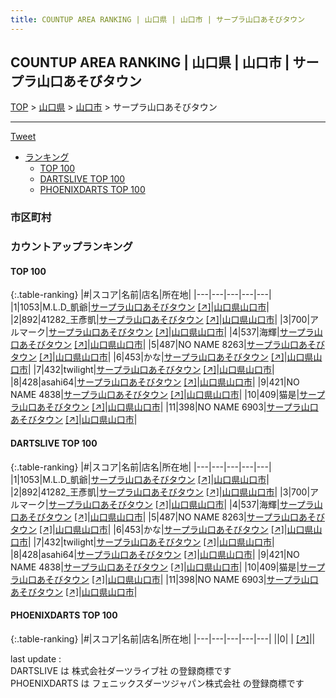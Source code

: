 ```yaml
---
title: COUNTUP AREA RANKING | 山口県 | 山口市 | サープラ山口あそびタウン
---
```

## COUNTUP AREA RANKING | 山口県 | 山口市 | サープラ山口あそびタウン

[TOP](/darts/rank/) > [山口県](/darts/rank/山口県/) > [山口市](/darts/rank/山口県/山口市/) > サープラ山口あそびタウン

___

<a href="https://twitter.com/share?ref_src=twsrc%5Etfw" data-text="COUNTUP AREA RANKING | 山口県山口市サープラ山口あそびタウン" class="twitter-share-button" data-hashtags="DARTSLIVE,PHOENIXDARTS,darts,ダーツ" data-show-count="false">Tweet</a>

* [ランキング](#カウントアップランキング)
    * [TOP 100](#top-100)
    * [DARTSLIVE TOP 100](#dartslive-top-100)
    * [PHOENIXDARTS TOP 100](#phoenixdarts-top-100)

### 市区町村

<ul>

</ul>

### カウントアップランキング

#### TOP 100



{:.table-ranking}
|#|スコア|名前|店名|所在地|
|---|---|---|---|---|
|1|1053|<span class="rank-name-dl">M.L.D_凱爺</span>|<a href="/darts/rank/shops/486d5bca4634e4955f9f3321c1147265.html">サープラ山口あそびタウン</a> <a href="https://search.dartslive.com/jp/shop/486d5bca4634e4955f9f3321c1147265">[↗]</a>|<a href="/darts/rank/山口県/山口市">山口県山口市</a>|
|2|892|<span class="rank-name-dl">41282_王彥凱</span>|<a href="/darts/rank/shops/486d5bca4634e4955f9f3321c1147265.html">サープラ山口あそびタウン</a> <a href="https://search.dartslive.com/jp/shop/486d5bca4634e4955f9f3321c1147265">[↗]</a>|<a href="/darts/rank/山口県/山口市">山口県山口市</a>|
|3|700|<span class="rank-name-dl">アルマーク</span>|<a href="/darts/rank/shops/486d5bca4634e4955f9f3321c1147265.html">サープラ山口あそびタウン</a> <a href="https://search.dartslive.com/jp/shop/486d5bca4634e4955f9f3321c1147265">[↗]</a>|<a href="/darts/rank/山口県/山口市">山口県山口市</a>|
|4|537|<span class="rank-name-dl">海輝</span>|<a href="/darts/rank/shops/486d5bca4634e4955f9f3321c1147265.html">サープラ山口あそびタウン</a> <a href="https://search.dartslive.com/jp/shop/486d5bca4634e4955f9f3321c1147265">[↗]</a>|<a href="/darts/rank/山口県/山口市">山口県山口市</a>|
|5|487|<span class="rank-name-dl">NO NAME 8263</span>|<a href="/darts/rank/shops/486d5bca4634e4955f9f3321c1147265.html">サープラ山口あそびタウン</a> <a href="https://search.dartslive.com/jp/shop/486d5bca4634e4955f9f3321c1147265">[↗]</a>|<a href="/darts/rank/山口県/山口市">山口県山口市</a>|
|6|453|<span class="rank-name-dl">かな</span>|<a href="/darts/rank/shops/486d5bca4634e4955f9f3321c1147265.html">サープラ山口あそびタウン</a> <a href="https://search.dartslive.com/jp/shop/486d5bca4634e4955f9f3321c1147265">[↗]</a>|<a href="/darts/rank/山口県/山口市">山口県山口市</a>|
|7|432|<span class="rank-name-dl">twilight</span>|<a href="/darts/rank/shops/486d5bca4634e4955f9f3321c1147265.html">サープラ山口あそびタウン</a> <a href="https://search.dartslive.com/jp/shop/486d5bca4634e4955f9f3321c1147265">[↗]</a>|<a href="/darts/rank/山口県/山口市">山口県山口市</a>|
|8|428|<span class="rank-name-dl">asahi64</span>|<a href="/darts/rank/shops/486d5bca4634e4955f9f3321c1147265.html">サープラ山口あそびタウン</a> <a href="https://search.dartslive.com/jp/shop/486d5bca4634e4955f9f3321c1147265">[↗]</a>|<a href="/darts/rank/山口県/山口市">山口県山口市</a>|
|9|421|<span class="rank-name-dl">NO NAME 4838</span>|<a href="/darts/rank/shops/486d5bca4634e4955f9f3321c1147265.html">サープラ山口あそびタウン</a> <a href="https://search.dartslive.com/jp/shop/486d5bca4634e4955f9f3321c1147265">[↗]</a>|<a href="/darts/rank/山口県/山口市">山口県山口市</a>|
|10|409|<span class="rank-name-dl">猫是</span>|<a href="/darts/rank/shops/486d5bca4634e4955f9f3321c1147265.html">サープラ山口あそびタウン</a> <a href="https://search.dartslive.com/jp/shop/486d5bca4634e4955f9f3321c1147265">[↗]</a>|<a href="/darts/rank/山口県/山口市">山口県山口市</a>|
|11|398|<span class="rank-name-dl">NO NAME 6903</span>|<a href="/darts/rank/shops/486d5bca4634e4955f9f3321c1147265.html">サープラ山口あそびタウン</a> <a href="https://search.dartslive.com/jp/shop/486d5bca4634e4955f9f3321c1147265">[↗]</a>|<a href="/darts/rank/山口県/山口市">山口県山口市</a>|


#### DARTSLIVE TOP 100



{:.table-ranking}
|#|スコア|名前|店名|所在地|
|---|---|---|---|---|
|1|1053|<span class="rank-name-dl">M.L.D_凱爺</span>|<a href="/darts/rank/shops/486d5bca4634e4955f9f3321c1147265.html">サープラ山口あそびタウン</a> <a href="https://search.dartslive.com/jp/shop/486d5bca4634e4955f9f3321c1147265">[↗]</a>|<a href="/darts/rank/山口県/山口市">山口県山口市</a>|
|2|892|<span class="rank-name-dl">41282_王彥凱</span>|<a href="/darts/rank/shops/486d5bca4634e4955f9f3321c1147265.html">サープラ山口あそびタウン</a> <a href="https://search.dartslive.com/jp/shop/486d5bca4634e4955f9f3321c1147265">[↗]</a>|<a href="/darts/rank/山口県/山口市">山口県山口市</a>|
|3|700|<span class="rank-name-dl">アルマーク</span>|<a href="/darts/rank/shops/486d5bca4634e4955f9f3321c1147265.html">サープラ山口あそびタウン</a> <a href="https://search.dartslive.com/jp/shop/486d5bca4634e4955f9f3321c1147265">[↗]</a>|<a href="/darts/rank/山口県/山口市">山口県山口市</a>|
|4|537|<span class="rank-name-dl">海輝</span>|<a href="/darts/rank/shops/486d5bca4634e4955f9f3321c1147265.html">サープラ山口あそびタウン</a> <a href="https://search.dartslive.com/jp/shop/486d5bca4634e4955f9f3321c1147265">[↗]</a>|<a href="/darts/rank/山口県/山口市">山口県山口市</a>|
|5|487|<span class="rank-name-dl">NO NAME 8263</span>|<a href="/darts/rank/shops/486d5bca4634e4955f9f3321c1147265.html">サープラ山口あそびタウン</a> <a href="https://search.dartslive.com/jp/shop/486d5bca4634e4955f9f3321c1147265">[↗]</a>|<a href="/darts/rank/山口県/山口市">山口県山口市</a>|
|6|453|<span class="rank-name-dl">かな</span>|<a href="/darts/rank/shops/486d5bca4634e4955f9f3321c1147265.html">サープラ山口あそびタウン</a> <a href="https://search.dartslive.com/jp/shop/486d5bca4634e4955f9f3321c1147265">[↗]</a>|<a href="/darts/rank/山口県/山口市">山口県山口市</a>|
|7|432|<span class="rank-name-dl">twilight</span>|<a href="/darts/rank/shops/486d5bca4634e4955f9f3321c1147265.html">サープラ山口あそびタウン</a> <a href="https://search.dartslive.com/jp/shop/486d5bca4634e4955f9f3321c1147265">[↗]</a>|<a href="/darts/rank/山口県/山口市">山口県山口市</a>|
|8|428|<span class="rank-name-dl">asahi64</span>|<a href="/darts/rank/shops/486d5bca4634e4955f9f3321c1147265.html">サープラ山口あそびタウン</a> <a href="https://search.dartslive.com/jp/shop/486d5bca4634e4955f9f3321c1147265">[↗]</a>|<a href="/darts/rank/山口県/山口市">山口県山口市</a>|
|9|421|<span class="rank-name-dl">NO NAME 4838</span>|<a href="/darts/rank/shops/486d5bca4634e4955f9f3321c1147265.html">サープラ山口あそびタウン</a> <a href="https://search.dartslive.com/jp/shop/486d5bca4634e4955f9f3321c1147265">[↗]</a>|<a href="/darts/rank/山口県/山口市">山口県山口市</a>|
|10|409|<span class="rank-name-dl">猫是</span>|<a href="/darts/rank/shops/486d5bca4634e4955f9f3321c1147265.html">サープラ山口あそびタウン</a> <a href="https://search.dartslive.com/jp/shop/486d5bca4634e4955f9f3321c1147265">[↗]</a>|<a href="/darts/rank/山口県/山口市">山口県山口市</a>|
|11|398|<span class="rank-name-dl">NO NAME 6903</span>|<a href="/darts/rank/shops/486d5bca4634e4955f9f3321c1147265.html">サープラ山口あそびタウン</a> <a href="https://search.dartslive.com/jp/shop/486d5bca4634e4955f9f3321c1147265">[↗]</a>|<a href="/darts/rank/山口県/山口市">山口県山口市</a>|


#### PHOENIXDARTS TOP 100



{:.table-ranking}
|#|スコア|名前|店名|所在地|
|---|---|---|---|---|
||0|<span class="rank-name-dl"> </span>|<a href="/darts/rank/shops/.html"></a> <a href="">[↗]</a>|<a href="/darts/rank//"></a>|


<div class="footer border-top border-gray-light mt-5 pt-3 text-right text-gray">
    last update : <span style="font-weight: italic" id="foot_last_modified"></span><br />
    DARTSLIVE は 株式会社ダーツライブ社 の登録商標です<br />
    PHOENIXDARTS は フェニックスダーツジャパン株式会社 の登録商標です<br />
</div>

<script src="https://cdnjs.cloudflare.com/ajax/libs/jquery.tablesorter/2.31.3/js/jquery.tablesorter.min.js" integrity="sha512-qzgd5cYSZcosqpzpn7zF2ZId8f/8CHmFKZ8j7mU4OUXTNRd5g+ZHBPsgKEwoqxCtdQvExE5LprwwPAgoicguNg==" crossorigin="anonymous" referrerpolicy="no-referrer"></script>
<link rel="stylesheet" href="https://cdnjs.cloudflare.com/ajax/libs/jquery.tablesorter/2.31.3/css/theme.default.min.css" integrity="sha512-wghhOJkjQX0Lh3NSWvNKeZ0ZpNn+SPVXX1Qyc9OCaogADktxrBiBdKGDoqVUOyhStvMBmJQ8ZdMHiR3wuEq8+w==" crossorigin="anonymous" referrerpolicy="no-referrer" />
<script>
$(function() {
    $(".table-ranking").tablesorter({sortList:[[0, 0]]});
    $("#foot_last_modified").text(formatDate(new Date(document.lastModified), 'yyyy-MM-dd HH:mm:ss'));
});
</script>

<script async src="https://platform.twitter.com/widgets.js" charset="utf-8"></script>